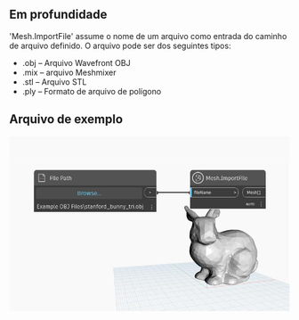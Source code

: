 ## Em profundidade
'Mesh.ImportFile' assume o nome de um arquivo como entrada do caminho de arquivo definido. O arquivo pode ser dos seguintes tipos:
- .obj – Arquivo Wavefront OBJ
- .mix – arquivo Meshmixer
- .stl – Arquivo STL
- .ply – Formato de arquivo de polígono

## Arquivo de exemplo

![Example](./Autodesk.DesignScript.Geometry.Mesh.ImportFile_img.jpg)
